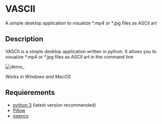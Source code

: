 # VASCII
A simple desktop application to visualize *.mp4 or *.jpg files as ASCII art

## Description
VASCII is a simple desktop application written in python. It allows you to visualize *.mp4 or *.jpg files as ASCII art in the command line

![demo_](https://user-images.githubusercontent.com/66654885/174208197-25bc7040-3911-4f7c-a2df-29eba3360cd8.png)

*Works in Windows and MacOS*

## Requierements
- [python 3](https://www.python.org/) (latest version recommended)
- [Pillow](https://pypi.org/project/Pillow/)
- [opencv](https://pypi.org/project/opencv-python/)
